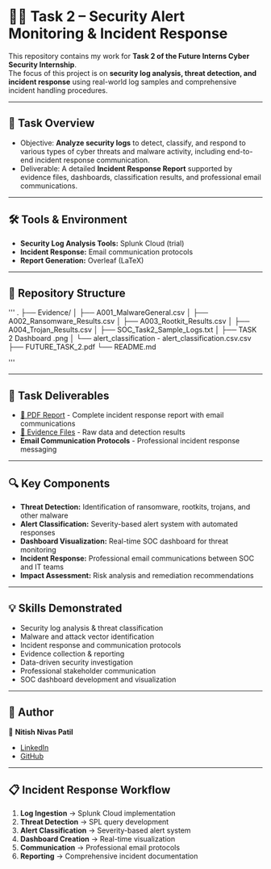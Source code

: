 # 🕵️‍♂️ Task 2 – Security Alert Monitoring & Incident Response

This repository contains my work for **Task 2 of the Future Interns Cyber Security Internship**.  
The focus of this project is on **security log analysis, threat detection, and incident response** using real-world log samples and comprehensive incident handling procedures.

---

## 📌 Task Overview
- Objective: **Analyze security logs** to detect, classify, and respond to various types of cyber threats and malware activity, including end-to-end incident response communication.
- Deliverable: A detailed **Incident Response Report** supported by evidence files, dashboards, classification results, and professional email communications.

---

## 🛠️ Tools & Environment
- **Security Log Analysis Tools:** Splunk Cloud (trial)
- **Incident Response:** Email communication protocols
- **Report Generation:** Overleaf (LaTeX)

---

## 📂 Repository Structure
'''
.
├── Evidence/
│ ├── A001_MalwareGeneral.csv
│ ├── A002_Ransomware_Results.csv
│ ├── A003_Rootkit_Results.csv
│ ├── A004_Trojan_Results.csv
│ ├── SOC_Task2_Sample_Logs.txt
│ ├── TASK 2 Dashboard .png
│ └── alert_classification - alert_classification.csv.csv
├── FUTURE_TASK_2.pdf
└── README.md

'''

---

## 📑 Task Deliverables
- [📄 PDF Report](./FUTURE_TASK_2.pdf) - Complete incident response report with email communications
- [📂 Evidence Files](./Evidence) - Raw data and detection results
- **Email Communication Protocols** - Professional incident response messaging

---

## 🔍 Key Components
- **Threat Detection:** Identification of ransomware, rootkits, trojans, and other malware
- **Alert Classification:** Severity-based alert system with automated responses
- **Dashboard Visualization:** Real-time SOC dashboard for threat monitoring
- **Incident Response:** Professional email communications between SOC and IT teams
- **Impact Assessment:** Risk analysis and remediation recommendations

---

## 💡 Skills Demonstrated
- Security log analysis & threat classification  
- Malware and attack vector identification  
- Incident response and communication protocols
- Evidence collection & reporting  
- Data-driven security investigation
- Professional stakeholder communication
- SOC dashboard development and visualization

---

## 📌 Author
👤 **Nitish Nivas Patil**  
- [LinkedIn](https://www.linkedin.com/in/nitish-patil-np09/)  
- [GitHub](https://github.com/Patil-Nitish)

---

## 📋 Incident Response Workflow
1. **Log Ingestion** → Splunk Cloud implementation
2. **Threat Detection** → SPL query development
3. **Alert Classification** → Severity-based alert system
4. **Dashboard Creation** → Real-time visualization
5. **Communication** → Professional email protocols
6. **Reporting** → Comprehensive incident documentation
